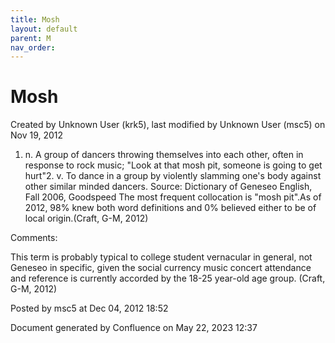 ```yaml
---
title: Mosh
layout: default
parent: M
nav_order:
---
```


# Mosh

Created by  Unknown User (krk5), last modified by  Unknown User (msc5) on Nov 19, 2012

1. n. A group of dancers throwing themselves into each other, often in response to rock music; &quot;Look at that mosh pit, someone is going to get hurt&quot;2. v. To dance in a group by violently slamming one's body against other similar minded dancers. Source: Dictionary of Geneseo English, Fall 2006, Goodspeed The most frequent collocation is &quot;mosh pit&quot;.As of 2012, 98% knew both word definitions and 0% believed either to be of local origin.(Craft, G-M, 2012)

Comments:

This term is probably typical to college student vernacular in general, not Geneseo in specific, given the social currency music concert attendance and reference is currently accorded by the 18-25 year-old age group. (Craft, G-M, 2012)

Posted by msc5 at Dec 04, 2012 18:52

Document generated by Confluence on May 22, 2023 12:37



